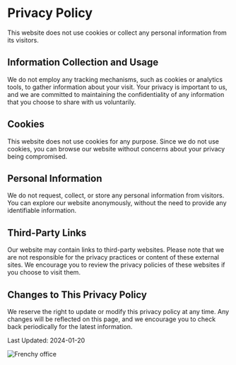 # Privacy Policy

This website does not use cookies or collect any personal information from its visitors.

## Information Collection and Usage

We do not employ any tracking mechanisms, such as cookies or analytics tools, to gather information about your visit. Your privacy is important to us, and we are committed to maintaining the confidentiality of any information that you choose to share with us voluntarily.

## Cookies

This website does not use cookies for any purpose. Since we do not use cookies, you can browse our website without concerns about your privacy being compromised.

## Personal Information

We do not request, collect, or store any personal information from visitors. You can explore our website anonymously, without the need to provide any identifiable information.

## Third-Party Links

Our website may contain links to third-party websites. Please note that we are not responsible for the privacy practices or content of these external sites. We encourage you to review the privacy policies of these websites if you choose to visit them.

## Changes to This Privacy Policy

We reserve the right to update or modify this privacy policy at any time. Any changes will be reflected on this page, and we encourage you to check back periodically for the latest information.

Last Updated: 2024-01-20

![Frenchy office](main/public/images/moneyDoug6.png)
